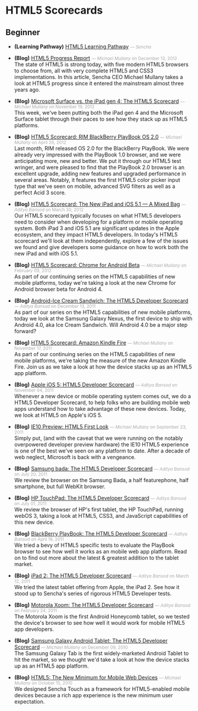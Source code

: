 # HTML5 Scorecards


## Beginner

- **(Learning Pathway)** [HTML5 Learning Pathway](null) <small style='color:#aaa;'>&mdash; _Sencha_</small>    
    
- **(Blog)** [HTML5 Progress Report](http://www.sencha.com/blog/html5-progress-report/) <small style='color:#aaa;'>&mdash; _Michael Mullany_ on December 13, 2012</small>    
    The state of HTML5 is strong today, with five modern HTML5 browsers to choose from, all with very complete HTML5 and CSS3 implementations. In this article, Sencha CEO Michael Mullany takes a look at HTML5 progress since it entered the mainstream almost three years ago.

- **(Blog)** [Microsoft Surface vs. the iPad gen 4: The HTML5 Scorecard](http://www.sencha.com/blog/microsoft-surface-vs-the-ipad-gen-4-the-html5-scorecard/) <small style='color:#aaa;'>&mdash; _Michael Mullany_ on November 19, 2012</small>    
    This week, we've been putting both the iPad gen 4 and the Microsoft Surface tablet through their paces to see how they stack up as HTML5 platforms.

- **(Blog)** [HTML5 Scorecard: RIM BlackBerry PlayBook OS 2.0](http://www.sencha.com/blog/html5-scorecard-rim-blackberry-playbook-2/) <small style='color:#aaa;'>&mdash; _Michael Mullany_ on April 26, 2012</small>    
    Last month, RIM released OS 2.0 for the BlackBerry PlayBook. We were already very impressed with the PlayBook 1.0 browser, and we were anticipating more, new and better. We put it through our HTML5 test wringer, and were pleased to find that the PlayBook 2.0 browser is an excellent upgrade, adding new features and upgraded performance in several areas. Notably, it features the first HTML5 color picker input type that we've seen on mobile, advanced SVG filters as well as a perfect Acid 3 score.

- **(Blog)** [HTML5 Scorecard: The New iPad and iOS 5.1 — A Mixed Bag](http://www.sencha.com/blog/html5-scorecard-the-new-ipad-and-ios-5-1/) <small style='color:#aaa;'>&mdash; _Aditya Bansod_ on March 30, 2012</small>    
    Our HTML5 scorecard typically focuses on what HTML5 developers need to consider when developing for a platform or mobile operating system. Both iPad 3 and iOS 5.1 are significant updates in the Apple ecosystem, and they impact HTML5 developers. In today's HTML5 scorecard we'll look at them independently, explore a few of the issues we found and give developers some guidance on how to work both the new iPad and with iOS 5.1.

- **(Blog)** [HTML5 Scorecard: Chrome for Android Beta](http://www.sencha.com/blog/html5-scorecard-chrome-mobile-beta/) <small style='color:#aaa;'>&mdash; _Michael Mullany_ on February 09, 2012</small>    
    As part of our continuing series on the HTML5 capabilities of new mobile platforms, today we're taking a look at the new Chrome for Android browser beta for Android 4.

- **(Blog)** [Android-Ice Cream Sandwich: The HTML5 Developer Scorecard](http://www.sencha.com/blog/galaxy-nexus-the-html5-developer-scorecard/) <small style='color:#aaa;'>&mdash; _Aditya Bansod_ on December 13, 2011</small>    
    As part of our series on the HTML5 capabilities of new mobile platforms, today we look at the Samsung Galaxy Nexus, the first device to ship with Android 4.0, aka Ice Cream Sandwich. Will Android 4.0 be a major step forward?

- **(Blog)** [HTML5 Scorecard: Amazon Kindle Fire](http://www.sencha.com/blog/html5-scorecard-amazon-kindle-fire/) <small style='color:#aaa;'>&mdash; _Michael Mullany_ on November 17, 2011</small>    
    As part of our continuing series on the HTML5 capabilities of new mobile platforms, we're taking the measure of the new Amazon Kindle Fire. Join us as we take a look at how the device stacks up as an HTML5 app platform.

- **(Blog)** [Apple iOS 5: HTML5 Developer Scorecard](http://www.sencha.com/blog/apple-ios-5-html5-developer-scorecard/) <small style='color:#aaa;'>&mdash; _Aditya Bansod_ on November 04, 2011</small>    
    Whenever a new device or mobile operating system comes out, we do a HTML5 Developer Scorecard, to help folks who are building mobile web apps understand how to take advantage of these new devices. Today, we look at HTML5 on Apple's iOS 5.

- **(Blog)** [IE10 Preview: HTML5 First Look](http://www.sencha.com/blog/ie10-preview-html5-first-look/) <small style='color:#aaa;'>&mdash; _Michael Mullany_ on September 23, 2011</small>    
    Simply put, (and with the caveat that we were running on the notably overpowered developer preview hardware) the IE10 HTML5 experience is one of the best we've seen on any platform to date. After a decade of web neglect, Microsoft is back with a vengeance.

- **(Blog)** [Samsung bada: The HTML5 Developer Scorecard](http://www.sencha.com/blog/samsung-bada-the-html5-developer-scorecard/) <small style='color:#aaa;'>&mdash; _Aditya Bansod_ on July 20, 2011</small>    
    We review the browser on the Samsung Bada, a half featurephone, half smartphone, but full WebKit browser.

- **(Blog)** [HP TouchPad: The HTML5 Developer Scorecard](http://www.sencha.com/blog/hp-touchpad-the-html5-developer-scorecard/) <small style='color:#aaa;'>&mdash; _Aditya Bansod_ on July 01, 2011</small>    
    We review the browser of HP's first tablet, the HP TouchPad, running webOS 3, taking a look at HTML5, CSS3, and JavaScript capabilities of this new device.

- **(Blog)** [BlackBerry PlayBook: The HTML5 Developer Scorecard](http://www.sencha.com/blog/blackberry-playbook-the-html5-developer-scorecard/) <small style='color:#aaa;'>&mdash; _Aditya Bansod_ on April 19, 2011</small>    
    We tried a bevy of HTML5 specific tests to evaluate the PlayBook browser to see how well it works as an mobile web app platform. Read on to find out more about the latest & greatest addition to the tablet market.

- **(Blog)** [iPad 2: The HTML5 Developer Scorecard](http://www.sencha.com/blog/ipad-2-the-html5-developer-scorecard/) <small style='color:#aaa;'>&mdash; _Aditya Bansod_ on March 12, 2011</small>    
    We tried the latest tablet offering from Apple, the iPad 2. See how it stood up to Sencha's series of rigorous HTML5 Developer tests.

- **(Blog)** [Motorola Xoom: The HTML5 Developer Scorecard](http://www.sencha.com/blog/motorola-xoom-the-html5-developer-scorecard/) <small style='color:#aaa;'>&mdash; _Aditya Bansod_ on February 24, 2011</small>    
    The Motorola Xoom is the first Android Honeycomb tablet, so we tested the device's browser to see how well it would work for mobile HTML5 app developers.

- **(Blog)** [Samsung Galaxy Android Tablet: The HTML5 Developer Scorecard](http://www.sencha.com/blog/samsung-galaxy-android-tablet-the-html5-developer-scorecard/) <small style='color:#aaa;'>&mdash; _Michael Mullany_ on December 09, 2010</small>    
    The Samsung Galaxy Tab is the first widely-marketed Android Tablet to hit the market, so we thought we'd take a look at how the device stacks up as an HTML5 app platform.

- **(Blog)** [HTML5: The New Minimum for Mobile Web Devices](http://www.sencha.com/blog/html5-the-new-minimum-for-mobile-web-devices/) <small style='color:#aaa;'>&mdash; _Michael Mullany_ on October 15, 2010</small>    
    We designed Sencha Touch as a framework for HTML5-enabled mobile devices because a rich app experience is the new minimum user expectation.


